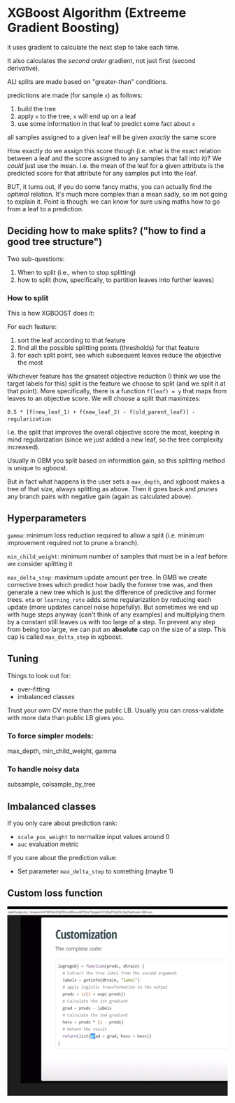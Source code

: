 # XGBoost Algorithm (Extreeme Gradient Boosting)

it uses gradient to calculate the next step to take each time.

It also calculates the *second order* gradient, not just first (second derivative). 

ALl splits are made based on "greater-than" conditions.

predictions are made (for sample `x`) as follows:
1. build the tree
2. apply `x` to the tree, `x` will end up on a leaf
3. use some information in that leaf to predict some fact about `x`

all samples assigned to a given leaf will be given   *exactly* the same score

How exactly do we assign this score though (i.e. what is the exact relation between a leaf and the score assigned to any samples that fall into it)? We *could* just use the mean. I.e. the mean of the leaf for a given attribute is the predicted score for that attribute for any samples put into the leaf. 

BUT, it turns out, if you do some fancy maths, you can actually find the *optimal* relation. It's much more complex than a mean sadly, so im not going to explain it. Point is though: we can know for sure using maths how to go from a leaf to a prediction.

## Deciding how to make splits? ("how to find a good tree structure")

Two sub-questions:

1. When to split (i.e., when to stop splitting)
2. how to split (how, specifically, to partition leaves into further leaves)

### How to split

This is how XGBOOST does it:

For each feature:

1. sort the leaf according to that feature
2. find all the possible splitting points (thresholds) for that feature
3. for each split point, see which subsequent leaves reduce the objective the most

Whichever feature has the greatest objective reduction (I think we use the target labels for this) split is the feature we choose to split (and we split it at that point). More specifically, there is a function `f(leaf) = y` that maps from leaves to an objective score. We will choose a split that maximizes:

    0.5 * [f(new_leaf_1) + f(new_leaf_2) - f(old_parent_leaf)] - regularization

I.e. the split that improves the overall objective score the most, keeping in mind regularization (since we just added a new leaf, so the tree complexity  increased).

Usually in GBM you split based on information gain, so this splitting method is unique to xgboost.

But in fact what happens is the user sets a `max_depth`, and xgboost makes a tree of that size, always splitting as above. Then it goes back and *prunes* any branch pairs with negative gain (again as calculated above).

## Hyperparameters

 `gamma`: minimum loss reduction required to allow a split (i.e. minimum improvement required not to prune a branch). 

 `min_child_weight`: minimum number of samples that must be in a leaf before we consider splitting it

 `max_delta_step`: maximum update amount per tree. In GMB we create corrective trees which predict how badly the former tree was, and then generate a new tree which is just the difference of predictive and former trees. `eta` or `learning_rate` adds some regularization by reducing each update (more updates cancel noise hopefully). But sometimes we end up with huge steps anyway (can't think of any examples) and multiplying them by a constant still leaves us with too large of a step. To prevent any step from being too large, we can put an **absolute** cap on the size of a step. This cap is called `max_delta_step` in xgboost. 


 ## Tuning

 Things to look out for:
 - over-fitting
 - imbalanced classes

 Trust your own CV more than the public LB. Usually you can cross-validate with more data than public LB gives you.

 ### To force simpler models:

 max_depth, min_child_weight, gamma

 ### To handle noisy data

 subsample, colsample_by_tree

 ## Imbalanced classes

 If you only care about prediction rank:
 - `scale_pos_weight` to normalize input values around 0
 - `auc` evaluation metric

 If you care about the prediction value:
 - Set parameter `max_delta_step` to something (maybe 1) 

 ## Custom loss function

 ![](../images/custom_loss.png)